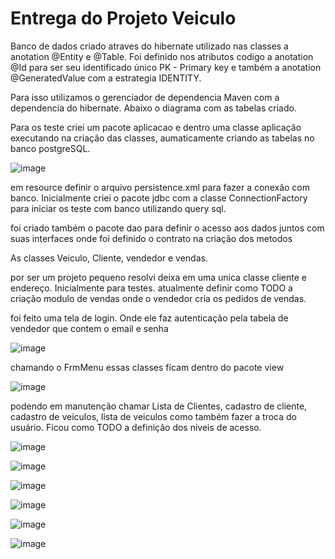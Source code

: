 # Entrega do Projeto Veiculo

Banco de dados criado atraves do hibernate utilizado nas classes a anotation @Entity e @Table. Foi definido nos atributos codigo a anotation @Id para ser seu identificado único PK - Primary key e também a anotation @GeneratedValue com a estrategia IDENTITY.

Para isso utilizamos o gerenciador de dependencia Maven com a dependencia do hibernate. Abaixo o diagrama com as tabelas criado.

Para os teste criei um pacote aplicacao e dentro uma classe aplicação executando na criação das classes, aumaticamente criando as tabelas no banco postgreSQL.


![image](https://github.com/robertocajueiro/EntregaDeProjetoVeiculo/assets/28118980/59c7fe6d-1a79-479a-80fb-70bd016cae5f)


em resource definir o arquivo persistence.xml para fazer a conexão com banco. Inicialmente criei o pacote jdbc com a classe ConnectionFactory para iniciar os teste com banco utilizando query sql.

foi criado também o pacote dao para definir o acesso aos dados juntos com suas interfaces onde foi definido o contrato na criação dos metodos

As classes Veiculo, Cliente, vendedor e vendas.

por ser um projeto pequeno resolvi deixa em uma unica classe cliente e endereço. Inicialmente para testes. atualmente definir como TODO a criação modulo de vendas onde o vendedor cria os pedidos de vendas.

foi feito uma tela de login. Onde ele faz autenticação pela tabela de vendedor que contem o email e senha

![image](https://github.com/robertocajueiro/EntregaDeProjetoVeiculo/assets/28118980/b4a14863-5d3b-49d5-83de-f03312e8aa94)

chamando o FrmMenu essas classes ficam dentro do pacote view

![image](https://github.com/robertocajueiro/EntregaDeProjetoVeiculo/assets/28118980/f763d362-5f7f-48b6-a128-de4b9ea7eec7)

podendo em manutenção chamar Lista de Clientes, cadastro de cliente, cadastro de veiculos, lista de veiculos como também fazer a troca do usuário. Ficou como TODO a definição dos niveis de acesso.

![image](https://github.com/robertocajueiro/EntregaDeProjetoVeiculo/assets/28118980/5f7afa0a-3345-4c51-a510-ed3e95f9a045)

![image](https://github.com/robertocajueiro/EntregaDeProjetoVeiculo/assets/28118980/c2ea7d63-6085-4de7-825c-c969edb42554)

![image](https://github.com/robertocajueiro/EntregaDeProjetoVeiculo/assets/28118980/ff8895cd-bc1f-407a-8cef-938f292e58ff)

![image](https://github.com/robertocajueiro/EntregaDeProjetoVeiculo/assets/28118980/4479c1e8-507c-4edd-a47d-70dd418a8ad8)

![image](https://github.com/robertocajueiro/EntregaDeProjetoVeiculo/assets/28118980/e677b2ed-40aa-4383-b406-0bb42262ac9a)

![image](https://github.com/robertocajueiro/EntregaDeProjetoVeiculo/assets/28118980/626d245f-554c-4656-a746-aa3042275f51)


